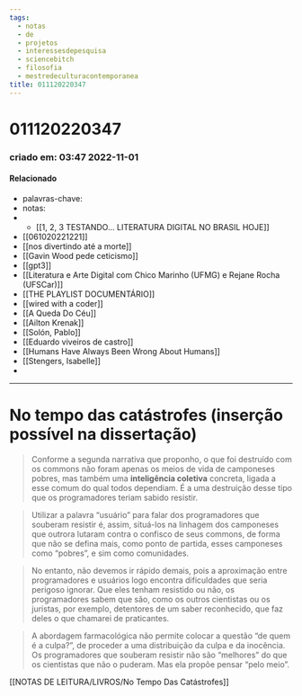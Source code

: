 ```yaml
---
tags:
  - notas
  - de
  - projetos
  - interessesdepesquisa
  - sciencebitch
  - filosofia
  - mestredeculturacontemporanea
title: 011120220347
---
```

# 011120220347
### criado em: 03:47 2022-11-01

#### Relacionado
- palavras-chave: 
- notas: 
- - [[1, 2, 3 TESTANDO... LITERATURA DIGITAL NO BRASIL HOJE]]
- [[061020221221]]
- [[nos divertindo até a morte]]
- [[Gavin Wood pede ceticismo]]
- [[gpt3]]
- [[Literatura e Arte Digital com Chico Marinho (UFMG) e Rejane Rocha (UFSCar)]]
- [[THE PLAYLIST DOCUMENTÁRIO]]
- [[wired with a coder]]
- [[A Queda Do Céu]]
- [[Ailton Krenak]]
- [[Solón, Pablo]]
- [[Eduardo viveiros de castro]]
- [[Humans Have Always Been Wrong About Humans]]
- [[Stengers, Isabelle]]
- 
---

# No tempo das catástrofes (inserção possível na dissertação)
 

>Conforme a segunda narrativa que proponho, o que foi destruído com os commons não foram apenas os meios de vida de camponeses pobres, mas também uma **inteligência coletiva** concreta, ligada a esse comum do qual todos dependiam. É a uma destruição desse tipo que os programadores teriam sabido resistir.

>Utilizar a palavra “usuário” para falar dos programadores que souberam resistir é, assim, situá-los na linhagem dos camponeses que outrora lutaram contra o confisco de seus commons, de forma que não se defina mais, como ponto de partida, esses camponeses como “pobres”, e sim como comunidades.

>No entanto, não devemos ir rápido demais, pois a aproximação entre programadores e usuários logo encontra dificuldades que seria perigoso ignorar. Que eles tenham resistido ou não, os programadores sabem que são, como os outros cientistas ou os juristas, por exemplo, detentores de um saber reconhecido, que faz deles o que chamarei de praticantes.

>A abordagem farmacológica não permite colocar a questão “de quem é a culpa?”, de proceder a uma distribuição da culpa e da inocência. Os programadores que souberam resistir não são “melhores” do que os cientistas que não o puderam. Mas ela propõe pensar “pelo meio”.

[[NOTAS DE LEITURA/LIVROS/No Tempo Das Catástrofes]]

